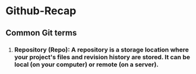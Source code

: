 # Github-Recap

## Common Git terms

1. ### Repository (Repo): A repository is a storage location where your project's files and revision history are stored. It can be local (on your computer) or remote (on a server).